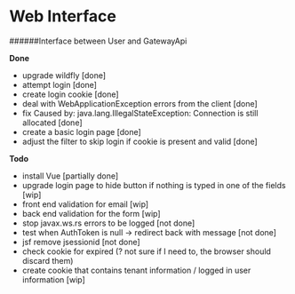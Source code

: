 # Web Interface
######Interface between User and GatewayApi

**Done**
- upgrade wildfly [done]
- attempt login [done]
- create login cookie [done]
- deal with WebApplicationException errors from the client [done]
- fix Caused by: java.lang.IllegalStateException: Connection is still allocated [done]
- create a basic login page [done]
- adjust the filter to skip login if cookie is present and valid [done]

**Todo**
- install Vue [partially done]
- upgrade login page to hide button if nothing is typed in one of the fields [wip]
- front end validation for email [wip]
- back end validation for the form [wip]
- stop javax.ws.rs errors to be logged [not done]
- test when AuthToken is null -> redirect back with message [not done]
- jsf remove jsessionid [not done]
- check cookie for expired (? not sure if I need to, the browser should discard them)
- create cookie that contains tenant information / logged in user information [wip]